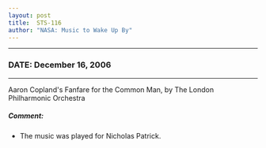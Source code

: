 ```yaml
---
layout: post
title:  STS-116
author: "NASA: Music to Wake Up By"
---
```


----
### DATE: December 16, 2006
----
Aaron Copland's Fanfare for the Common Man, by The London Philharmonic Orchestra

##### Comment:
* The music was played for Nicholas Patrick.
